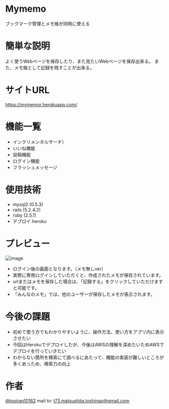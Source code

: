# Mymemo
ブックマーク管理とメモ帳が同時に使える

# 簡単な説明

よく使うWebページを保存したり、また見たいWebページを保存出来る。
また、メモ帳として記録を残すことが出来る。

# サイトURL
https://mymemor.herokuapp.com/

# 機能一覧

- インクリメンタルサーチ）
- いいね機能
- 投稿機能
- ログイン機能
- フラッシュメッセージ

# 使用技術
- mysql2 (0.5.3)
- rails (5.2.4.2)
- ruby (2.5.1)
- デプロイ heroku

# プレビュー
![image](https://user-images.githubusercontent.com/61359618/81940917-16e7a600-9633-11ea-8868-66e9c625c755.png)
- ログイン後の画面となります。（メモ無しver）
- 実際に専用ログインしていただくと、作成されたメモが保存されています。
- urlまたはメモを保存した場合は、「記録する」をクリックしていただけますと可能です。
- 「みんなのメモ」では、他のユーザーが保存したメモが表示されます。

# 今後の課題
- 初めて使う方でもわかりやすいように、操作方法、使い方をアプリ内に表示させたい
- 今回はHerokuでデプロイしたが、今後はAWSの理解を深めたいためAWSでデプロイを行っていきたい
- わからない箇所を検索にて調べるにあたって、機能の実装が難しいところが多くあっため、検索力の向上
# 作者

[@tosiran10162](https://twitter.com/tosiran10162)
mail to: t73.matsushita.toshinao@gmail.com
